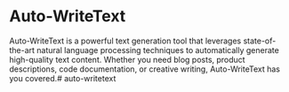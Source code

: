 # Auto-WriteText

Auto-WriteText is a powerful text generation tool that leverages state-of-the-art natural language processing techniques to automatically generate high-quality text content. Whether you need blog posts, product descriptions, code documentation, or creative writing, Auto-WriteText has you covered.# auto-writetext
